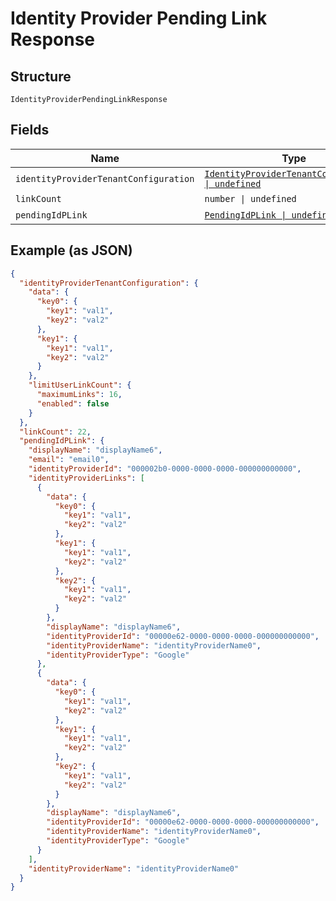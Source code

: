 
# Identity Provider Pending Link Response

## Structure

`IdentityProviderPendingLinkResponse`

## Fields

| Name | Type | Tags | Description |
|  --- | --- | --- | --- |
| `identityProviderTenantConfiguration` | [`IdentityProviderTenantConfiguration \| undefined`](../../doc/models/identity-provider-tenant-configuration.md) | Optional | - |
| `linkCount` | `number \| undefined` | Optional | - |
| `pendingIdPLink` | [`PendingIdPLink \| undefined`](../../doc/models/pending-id-p-link.md) | Optional | - |

## Example (as JSON)

```json
{
  "identityProviderTenantConfiguration": {
    "data": {
      "key0": {
        "key1": "val1",
        "key2": "val2"
      },
      "key1": {
        "key1": "val1",
        "key2": "val2"
      }
    },
    "limitUserLinkCount": {
      "maximumLinks": 16,
      "enabled": false
    }
  },
  "linkCount": 22,
  "pendingIdPLink": {
    "displayName": "displayName6",
    "email": "email0",
    "identityProviderId": "000002b0-0000-0000-0000-000000000000",
    "identityProviderLinks": [
      {
        "data": {
          "key0": {
            "key1": "val1",
            "key2": "val2"
          },
          "key1": {
            "key1": "val1",
            "key2": "val2"
          },
          "key2": {
            "key1": "val1",
            "key2": "val2"
          }
        },
        "displayName": "displayName6",
        "identityProviderId": "00000e62-0000-0000-0000-000000000000",
        "identityProviderName": "identityProviderName0",
        "identityProviderType": "Google"
      },
      {
        "data": {
          "key0": {
            "key1": "val1",
            "key2": "val2"
          },
          "key1": {
            "key1": "val1",
            "key2": "val2"
          },
          "key2": {
            "key1": "val1",
            "key2": "val2"
          }
        },
        "displayName": "displayName6",
        "identityProviderId": "00000e62-0000-0000-0000-000000000000",
        "identityProviderName": "identityProviderName0",
        "identityProviderType": "Google"
      }
    ],
    "identityProviderName": "identityProviderName0"
  }
}
```

